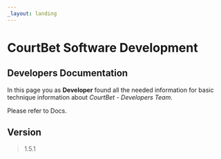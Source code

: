 ```yaml
---
_layout: landing
---
```


# CourtBet Software Development

## Developers Documentation

In this page you as **Developer** found all the needed information for basic technique information about *CourtBet - Developers Team*.

Please refer to Docs.

## Version

> 1.5.1
